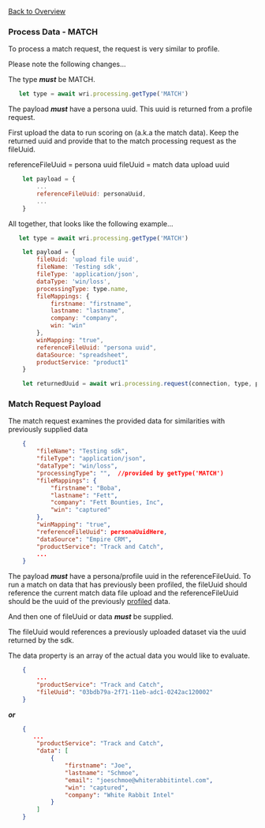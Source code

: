 [Back to Overview](README.md)
### Process Data - MATCH

To process a match request, the request is very similar to profile.  

Please note the following changes...

The type **_must_** be MATCH.

```javascript
   let type = await wri.processing.getType('MATCH')
```

The payload **_must_** have a persona uuid.  This uuid is returned from a profile request.

First upload the data to run scoring on (a.k.a the match data).  Keep the returned uuid and provide that to the match processing request as the fileUuid.


referenceFileUuid = persona uuid
fileUuid = match data upload uuid


```javascript
    let payload = {
        ...
        referenceFileUuid: personaUuid,
        ...
    }
```

All together, that looks like the following example...

```javascript
   let type = await wri.processing.getType('MATCH')

    let payload = {
        fileUuid: 'upload file uuid',
        fileName: 'Testing sdk',
        fileType: 'application/json',
        dataType: 'win/loss',
        processingType: type.name,
        fileMappings: {
            firstname: "firstname",
            lastname: "lastname",
            company: "company",
            win: "win"
        },
        winMapping: "true",
        referenceFileUuid: "persona uuid",
        dataSource: "spreadsheet",
        productService: "product1"
    }

    let returnedUuid = await wri.processing.request(connection, type, payload)
```
### Match Request Payload

The match request examines the provided data for similarities with previously supplied data

```json
    {
        "fileName": "Testing sdk",
        "fileType": "application/json",
        "dataType": "win/loss",
        "processingType": "",  //provided by getType('MATCH')
        "fileMappings": {
            "firstname": "Boba",
            "lastname": "Fett",
            "company": "Fett Bounties, Inc",
            "win": "captured"
        },
        "winMapping": "true",
        "referenceFileUuid": personaUuidHere,
        "dataSource": "Empire CRM",
        "productService": "Track and Catch",
        ...
    }
```
The payload **_must_** have a persona/profile uuid in the referenceFileUuid.  To run a match on data that has previously been profiled, the fileUuid should reference the current match data file upload and the referenceFileUuid should be the uuid of the previously [profiled](profile.md) data.

And then one of fileUuid or data **_must_** be supplied.

The fileUuid would references a previously uploaded dataset via the uuid returned by the sdk.

The data property is an array of the actual data you would like to evaluate.


```json
    {
        ...
        "productService": "Track and Catch",
        "fileUuid": "03bdb79a-2f71-11eb-adc1-0242ac120002"
    }
```
**_or_**

```json
    {
       ...
        "productService": "Track and Catch",
        "data": [
            {
                "firstname": "Joe",
                "lastname": "Schmoe",
                "email": "joeschmoe@whiterabbitintel.com",
                "win": "captured",
                "company": "White Rabbit Intel"
            }
        ]
    }
```